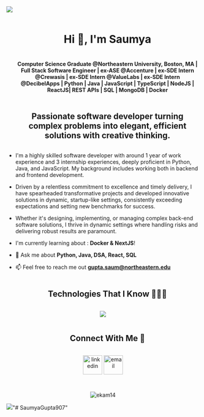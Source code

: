 <!--horizontal divider(gradiant)-->
<img src="https://user-images.githubusercontent.com/73097560/115834477-dbab4500-a447-11eb-908a-139a6edaec5c.gif">

<!--h1 without bottom border-->
<div id="user-content-toc">
  <ul align="center">
    <summary><h1 style="display: inline-block">Hi 👋, I'm Saumya</h1></summary>
    <h4>Computer Science Graduate @Northeastern University, Boston, MA | Full Stack Software Engineer | ex-ASE @Accenture | ex-SDE Intern @Crewasis | ex-SDE Intern @ValueLabs | ex-SDE Intern @DecibelApps | Python | Java | JavaScript | TypeScript | NodeJS | ReactJS| REST APIs | SQL | MongoDB | Docker </h4>
  </ul>
</div>

<!--h2 without bottom border-->
<div id="user-content-toc">
  <ul align="center">
    <summary><h2 style="display: inline-block">Passionate software developer turning complex problems into elegant, efficient solutions with creative thinking.</h2></summary>
  </ul>
</div>

<!--Intro start-->

- I'm a highly skilled software developer with around 1 year of work experience and 3 internship experiences, deeply proficient in Python, Java, and JavaScript. My background includes working both in backend and frontend development.
- Driven by a relentless commitment to excellence and timely delivery, I have spearheaded transformative projects and developed innovative solutions in dynamic, startup-like settings, consistently exceeding expectations and setting new benchmarks for success.
- Whether it's designing, implementing, or managing complex back-end software solutions, I thrive in dynamic settings where handling risks and delivering robust results are paramount.

- I'm currently learning about : **Docker \& NextJS**!

- 💬 Ask me about **Python, Java, DSA, React, SQL**

- 📫 Feel free to reach me out **gupta.saum@northeastern.edu**

<!--Intro end-->

<!--h1 without bottom border-->
<div id="user-content-toc">
  <ul align="center">
    <summary><h2 style="display: inline-block">Technologies That I Know 👨🏻‍💻</h2></summary>
  </ul>
</div>
<!--tech stack icons-->
<p align="center">
  <a href="https://skillicons.dev">
    <img src="https://skillicons.dev/icons?i=python,java,javascript,typescript,nextjs,html,css,nodejs,npm,react,redux,express,postman,express,tailwind,postgres,firebase,docker,git,github,linux,idea,vscode,elasticsearch,mysql,mongodb&perline=14" />
  </a>
</p>

<!-- Connect with me -->
<!--h2 without bottom border-->
<div id="user-content-toc">
  <ul align="center">
    <summary><h2 style="display: inline-block">Connect With Me  🤝</h2></summary>
  </ul>
</div>


<!--icons and links-->
<p align="center">
<a href="https://www.linkedin.com/in/saumya-gupta346/" target="blank"><img align="center" src="https://user-images.githubusercontent.com/88904952/234979284-68c11d7f-1acc-4f0c-ac78-044e1037d7b0.png" alt="linkedin" height="50" width="50" /></a> 
<a href="mailto:gupta.saum@northeastern.edu" target="_blank">
    <img align="center" src="https://cdn-icons-png.flaticon.com/512/732/732200.png" alt="email" height="50" width="50" />
</a>

</a>

</p>

<!--profile visit count-->
<div align="center"> <br>
<p align="center"> <img src="https://komarev.com/ghpvc/?username=SaumyaGupta907&label=Profile%20views&color=blueviolet&style=flat" alt="ekam14" /> </p>
</div>

<!--horizontal divider(gradiant)-->
<img src="https://user-images.githubusercontent.com/73097560/115834477-dbab4500-a447-11eb-908a-139a6edaec5c.gif">"# SaumyaGupta907" 
